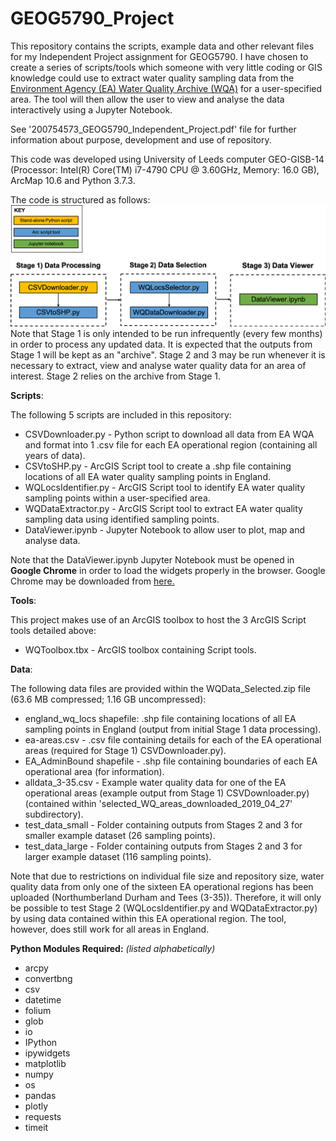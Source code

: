 # GEOG5790_Project

This repository contains the scripts, example data and other relevant files for my Independent Project assignment for GEOG5790. I have chosen to create a series of scripts/tools which someone with very little coding or GIS knowledge could use to extract water quality sampling data from the [Environment Agency (EA) Water Quality Archive (WQA)](https://environment.data.gov.uk/water-quality/view/landing) for a user-specified area. The tool will then allow the user to view and analyse the data interactively using a Jupyter Notebook.

See '200754573_GEOG5790_Independent_Project.pdf' file for further information about purpose, development and use of repository.

This code was developed using University of Leeds computer GEO-GISB-14 (Processor: Intel(R) Core(TM) i7-4790 CPU @ 3.60GHz, Memory: 16.0 GB), ArcMap 10.6 and Python 3.7.3.

The code is structured as follows:
![alt text](https://github.com/annemharding/GEOG5790_Project/blob/master/code_structure.png)
Note that Stage 1 is only intended to be run infrequently (every few months) in order to process any updated data. It is expected that the outputs from Stage 1 will be kept as an "archive". Stage 2 and 3 may be run whenever it is necessary to extract, view and analyse water quality data for an area of interest. Stage 2 relies on the archive from Stage 1.

**Scripts**:

The following 5 scripts are included in this repository:
- CSVDownloader.py - Python script to download all data from EA WQA and format into 1 .csv file for each EA operational region (containing all years of data).
- CSVtoSHP.py - ArcGIS Script tool to create a .shp file containing locations of all EA water quality sampling points in England.
- WQLocsIdentifier.py - ArcGIS Script tool to identify EA water quality sampling points within a user-specified area.
- WQDataExtractor.py - ArcGIS Script tool to extract EA water quality sampling data using identified sampling points.
- DataViewer.ipynb - Jupyter Notebook to allow user to plot, map and analyse data.

Note that the DataViewer.ipynb Jupyter Notebook must be opened in **Google Chrome** in order to load the widgets properly in the browser. Google Chrome may be downloaded from [here.](https://www.google.co.uk/chrome/?brand=CHBD&gclid=EAIaIQobChMIl-K8u8SE4gIVS7TtCh0OLQM6EAAYASAAEgLypvD_BwE&gclsrc=aw.ds)

**Tools**:

This project makes use of an ArcGIS toolbox to host the 3 ArcGIS Script tools detailed above:
- WQToolbox.tbx - ArcGIS toolbox containing Script tools.

**Data**:

The following data files are provided within the WQData_Selected.zip file (63.6 MB compressed; 1.16 GB uncompressed):
- england_wq_locs shapefile: .shp file containing locations of all EA sampling points in England (output from initial Stage 1 data processing).
- ea-areas.csv - .csv file containing details for each of the EA operational areas (required for Stage 1) CSVDownloader.py).
- EA_AdminBound shapefile - .shp file containing boundaries of each EA operational area (for information).
- alldata_3-35.csv - Example water quality data for one of the EA operational areas (example output from Stage 1) CSVDownloader.py) (contained within 'selected_WQ_areas_downloaded_2019_04_27' subdirectory).
- test_data_small - Folder containing outputs from Stages 2 and 3 for smaller example dataset (26 sampling points).
- test_data_large - Folder containing outputs from Stages 2 and 3 for larger example dataset (116 sampling points).

Note that due to restrictions on individual file size and repository size, water quality data from only one of the sixteen EA operational regions has been uploaded (Northumberland Durham and Tees (3-35)). Therefore, it will only be possible to test Stage 2 (WQLocsIdentifier.py and WQDataExtractor.py) by using data contained within this EA operational region. The tool, however, does still work for all areas in England.

**Python Modules Required:** *(listed alphabetically)*
- arcpy
- convertbng
- csv
- datetime
- folium
- glob
- io
- IPython
- ipywidgets
- matplotlib
- numpy
- os
- pandas
- plotly
- requests
- timeit


